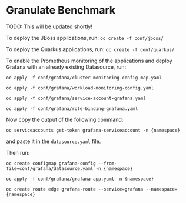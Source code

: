 # Granulate Benchmark

TODO: This will be updated shortly!



To deploy the JBoss applications, run:
`oc create -f conf/jboss/`

To deploy the Quarkus applications, run:
`oc create -f conf/quarkus/`

To enable the Prometheus monitoring of the applications and deploy Grafana with an already existing Datasource, run:

`oc apply -f conf/grafana/cluster-monitoring-config-map.yaml`

`oc apply -f conf/grafana/workload-monitoring-config.yaml`

`oc apply -f conf/grafana/service-account-grafana.yaml`

`oc apply -f conf/grafana/role-binding-grafana.yaml`

Now copy the output of the following command:

`oc serviceaccounts get-token grafana-serviceaccount -n {namespace}`

and paste it in the `datasource.yaml` file.

Then run:

`oc create configmap grafana-config --from-file=conf/grafana/datasource.yaml -n {namespace}`

`oc apply -f conf/grafana/grafana-app.yaml -n {namespace}`

`oc create route edge grafana-route --service=grafana --namespace={namespace}`
